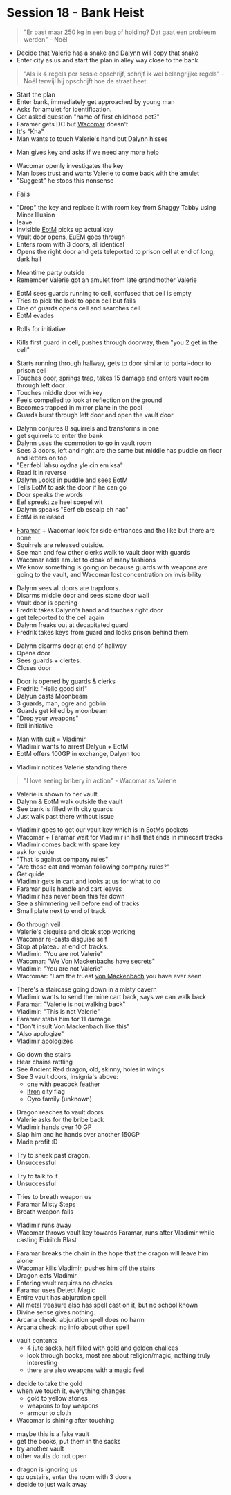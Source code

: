 # Session 18 - Bank Heist

> "Er past maar 250 kg in een bag of holding? Dat gaat een probleem werden" - Noël

- Decide that [Valerie](https://bookstack.hemels.me/books/Darninia/page/the-von-mackenbach-family#Valerie%20von%20Mackenbach) has a snake and [Dalynn](https://bookstack.hemels.me/books/Darninia/page/dalynn-lathrana) will copy that snake
- Enter city as us and start the plan in alley way close to the bank

> "Als ik 4 regels per sessie opschrijf, schrijf ik wel belangrijjke regels" - Noël terwijl hij opschrijft hoe de straat heet

- Start the plan
- Enter bank, immediately get approached by young man
- Asks for amulet for identification.
- Get asked question "name of first childhood pet?"
- Faramer gets DC but [Wacomar](https://bookstack.hemels.me/books/Darninia/page/wacomar-illitris) doesn't
- It's "Kha"
- Man wants to touch Valerie's hand but Dalynn hisses

+ Man gives key and asks if we need any more help

- Wacomar openly investigates the key
- Man loses trust and wants Valerie to come back with the amulet
- "Suggest" he stops this nonsense

+ Fails

- "Drop" the key and replace it with room key from Shaggy Tabby using Minor Illusion
- leave
- Invisible [EotM](https://bookstack.hemels.me/books/Darninia/page/eye-of-the-mountain) picks up actual key
- Vault door opens, EuEM goes through
- Enters room with 3 doors, all identical
- Opens the right door and gets teleported to prison cell at end of long, dark hall

+ Meantime party outside
+ Remember Valerie got an amulet from late grandmother Valerie

- EotM sees guards running to cell, confused that cell is empty
- Tries to pick the lock to open cell but fails
- One of guards opens cell and searches cell
- EotM evades

+ Rolls for initiative

- Kills first guard in cell, pushes through doorway, then "you 2 get in the cell"

+ Starts running through hallway, gets to door similar to portal-door to prison cell
+ Touches door, springs trap, takes 15 damage and enters vault room through left door
+ Touches middle door with key
+ Feels compelled to look at reflection on the ground
+ Becomes trapped in mirror plane in the pool
+ Guards burst through left door and open the vault door

- Dalynn conjures 8 squirrels and transforms in one
- get squirrels to enter the bank
- Dalynn uses the commotion to go in vault room
- Sees 3 doors, left and right are the same but middle has puddle on floor and letters on top
- "Eer febl lahsu oydna yle cin em ksa"
- Read it in reverse
- Dalynn Looks in puddle and sees EotM
- Tells EotM to ask the door if he can go
- Door speaks the words
- Eef spreekt ze heel soepel wit
- Dalynn speaks "Eerf eb esealp eh nac"
- EotM is released

+ [Faramar](https://bookstack.hemels.me/books/Darninia/page/faramar-illitris) + Wacomar look for side entrances and the like but there are none
+ Squirrels are released outside.
+ See man and few other clerks walk to vault door with guards
+ Wacomar adds amulet to cloak of many fashions
+ We know something is going on because guards with weapons are going to the vault, and Wacomar lost concentration on invisibility

- Dalynn sees all doors are trapdoors.
- Disarms middle door and sees stone door wall
- Vault door is opening
- Fredrik takes Dalynn's hand and touches right door
- get teleported to the cell again
- Dalynn freaks out at decapitated guard
- Fredrik takes keys from guard and locks prison behind them

+ Dalynn disarms door at end of hallway
+ Opens door
+ Sees guards + clertes.
+ Closes door

- Door is opened by guards & clerks
- Fredrik: "Hello good sir!"
- Dalyun casts Moonbeam
- 3 guards, man, ogre and goblin
- Guards get killed by moonbeam
- "Drop your weapons"
- Roll initiative

+ Man with suit = Vladimir
+ Vladimir wants to arrest Dalyun + EotM
+ EotM offers 100GP in exchange, Dalynn too

- Vladimir notices Valerie standing there

> "I love seeing bribery in action" - Wacomar as Valerie

- Valerie is shown to her vault
- Dalynn & EotM walk outside the vault
- See bank is filled with city guards
- Just walk past there without issue

+ Vladimir goes to get our vault key which is in EotMs pockets
+ Wacomar + Faramar wait for Vladimir in hall that ends in minecart tracks
+ Vladimir comes back with spare key
+ ask for guide
+ "That is against company rules"
+ "Are those cat and woman following company rules?"
+ Get quide
+ Vladimir gets in cart and looks at us for what to do
+ Faramar pulls handle and cart leaves
+ Vladimir has never been this far down
+ See a shimmering veil before end of tracks
+ Small plate next to end of track

- Go through veil
- Valerie's disquise and cloak stop working
- Wacomar re-casts disguise self
- Stop at plateau at end of tracks.
- Vladimir: "You are not Valerie"
- Wacomar: "We Von Mackenbachs have secrets"
- Vladimir: "You are not Valerie"
- Wacromar: "I am the truest [von Mackenbach](https://bookstack.hemels.me/books/Darninia/page/the-von-mackenbach-family) you have ever seen

+ There's a staircase going down in a misty cavern
+ Vladimir wants to send the mine cart back, says we can walk back
+ Faramar: "Valerie is not walking back"
+ Vladimir: "This is not Valerie"
+ Faramar stabs him for 11 damage
+ "Don't insult Von Mackenbach like this"
+ "Also apologize"
+ Vladimir apologizes

- Go down the stairs
- Hear chains rattling
- See Ancient Red dragon, old, skinny, holes in wings
- See 3 vault doors, insignia's above:
    - one with peacock feather
    - [Itron](https://bookstack.hemels.me/books/Darninia/page/itron) city flag
    - Cyro family (unknown)

+ Dragon reaches to vault doors
+ Valerie asks for the bribe back
+ Vladimir hands over 10 GP
+ Slap him and he hands over another 150GP
+ Made profit :D

- Try to sneak past dragon.
- Unsuccessful

+ Try to talk to it
+ Unsuccessful

- Tries to breath weapon us
- Faramar Misty Steps
- Breath weapon fails

+ Vladimir runs away
+ Wacomar throws vault key towards Faramar, runs after Vladimir while casting Eldritch Blast

- Faramar breaks the chain in the hope that the dragon will leave him alone
- Wacomar kills Vladimir, pushes him off the stairs
- Dragon eats Vladimir
- Entering vault requires no checks
- Faramar uses Detect Magic
- Entire vault has abjuration spell
- All metal treasure also has spell cast on it, but no school known
- Divine sense gives nothing.
- Arcana cheek: abjuration spell does no harm
- Arcana check: no info about other spell

+ vault contents
    - 4 jute sacks, half filled with gold and golden chalices
    - look through books, most are about religion/magic, nothing truly interesting
    - there are also weapons with a magic feel

- decide to take the gold
- when we touch it, everything changes
    - gold to yellow stones
    - weapons to toy weapons
    - armour to cloth
- Wacomar is shining after touching

+ maybe this is a fake vault
+ get the books, put them in the sacks
+ try another vault
+ other vaults do not open

- dragon is ignoring us
- go upstairs, enter the room with 3 doors
- decide to just walk away